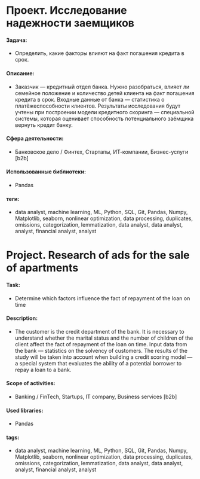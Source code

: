 
# Проект. Исследование надежности заемщиков

#### Задача: 
- Определить, какие факторы влияют на факт погашения кредита в срок.

#### Описание:
- Заказчик — кредитный отдел банка. Нужно разобраться, влияет ли семейное положение и количество детей клиента на факт погашения кредита в срок. Входные данные от банка — статистика о платёжеспособности клиентов.
Результаты исследования будут учтены при построении модели кредитного скоринга — специальной системы, которая оценивает способность потенциального заёмщика вернуть кредит банку.

#### Сфера деятельности:
- Банковское дело / Финтех, Стартапы, ИТ-компании, Бизнес-услуги [b2b]

#### Использованные библиотеки:
- Pandas

#### теги:
- data analyst, machine learning, ML, Python, SQL, Git, Pandas, Numpy, Matplotlib, seaborn, nonlinear optimization, data processing, duplicates, omissions, categorization, lemmatization, data analyst, data analyst, analyst, financial analyst, analyst





# Project. Research of ads for the sale of apartments


#### Task: 
- Determine which factors influence the fact of repayment of the loan on time

#### Description:
-  The customer is the credit department of the bank. It is necessary to understand whether the marital status and the number of children of the client affect the fact of repayment of the loan on time. Input data from the bank — statistics on the solvency of customers.
The results of the study will be taken into account when building a credit scoring model — a special system that evaluates the ability of a potential borrower to repay a loan to a bank.

#### Scope of activities: 
- Banking / FinTech, Startups, IT company, Business services [b2b] 
#### Used libraries:
- Pandas
#### tags:
- data analyst, machine learning, ML, Python, SQL, Git, Pandas, Numpy, Matplotlib, seaborn, nonlinear optimization, data processing, duplicates, omissions, categorization, lemmatization, data analyst, data analyst, analyst, financial analyst, analyst
